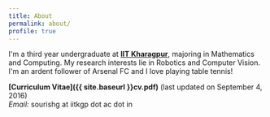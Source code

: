 ```yaml
---
title: About
permalink: about/
profile: true
---
```



I'm a third year undergraduate at **[IIT Kharagpur](http://www.iitkgp.ac.in)**, majoring in Mathematics and Computing. My research interests lie in Robotics and Computer Vision. I'm an ardent follower of Arsenal FC and I love playing table tennis!

**[Curriculum Vitae]({{ site.baseurl }}cv.pdf)** (last updated on September 4, 2016)<br>
*Email:* sourishg at iitkgp dot ac dot in
